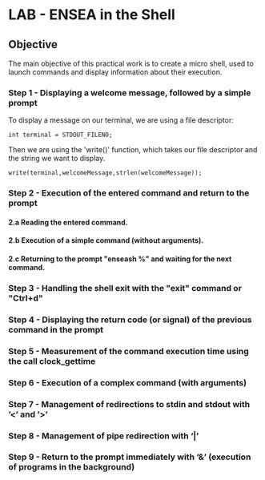 # LAB - ENSEA in the Shell

## Objective

The main objective of this practical work is to create a micro shell, used to launch commands and display information about their execution.

### Step 1 - Displaying a welcome message, followed by a simple prompt

To display a message on our terminal, we are using a file descriptor:
```
int terminal = STDOUT_FILENO;
```
Then we are using the 'write()' function, which takes our file descriptor and the string we want to display.
```
write(terminal,welcomeMessage,strlen(welcomeMessage));
```
### Step 2 - Execution of the entered command and return to the prompt


#### 2.a Reading the entered command.

#### 2.b Execution of a simple command (without arguments).

#### 2.c Returning to the prompt "enseash %" and waiting for the next command.

### Step 3 - Handling the shell exit with the "exit" command or "Ctrl+d"

### Step 4 - Displaying the return code (or signal) of the previous command in the prompt

### Step 5 - Measurement of the command execution time using the call clock_gettime

### Step 6 - Execution of a complex command (with arguments)

### Step 7 - Management of redirections to stdin and stdout with ’<’ and ’>’ 

### Step 8 - Management of pipe redirection with ‘|’

### Step 9 - Return to the prompt immediately with ‘&’ (execution of programs in the background)